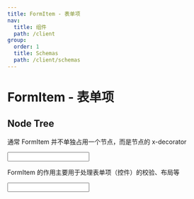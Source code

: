 ```yaml
---
title: FormItem - 表单项
nav:
  title: 组件
  path: /client
group:
  order: 1
  title: Schemas
  path: /client/schemas
---
```


# FormItem - 表单项

## Node Tree

通常 FormItem 并不单独占用一个节点，而是节点的 x-decorator

<pre lang="tsx">
<Input x-decorator={'FormItem'}/>
</pre>

FormItem 的作用主要用于处理表单项（控件）的校验、布局等

<pre lang="tsx">
<Input x-decorator={'FormItem'} x-designable-bar={'Input.DesignableBar'}/>
</pre>
